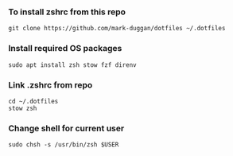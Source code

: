 ### To install zshrc from this repo

    git clone https://github.com/mark-duggan/dotfiles ~/.dotfiles

### Install required OS packages

    sudo apt install zsh stow fzf direnv

### Link .zshrc from repo

    cd ~/.dotfiles
    stow zsh

### Change shell for current user

    sudo chsh -s /usr/bin/zsh $USER
